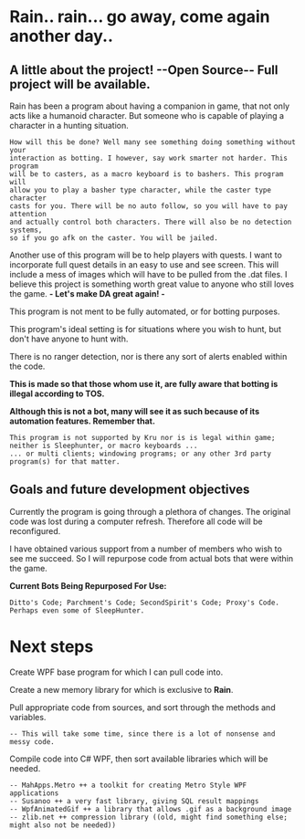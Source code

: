 # Rain.. rain... go away, come again another day..
## A little about the project! --Open Source-- Full project will be available. 
Rain has been a program about having a companion in game, that not only acts like a humanoid character. But someone who is capable of playing a character in a hunting situation. 

    How will this be done? Well many see something doing something without your
    interaction as botting. I however, say work smarter not harder. This program
    will be to casters, as a macro keyboard is to bashers. This program will 
    allow you to play a basher type character, while the caster type character
    casts for you. There will be no auto follow, so you will have to pay attention
    and actually control both characters. There will also be no detection systems,
    so if you go afk on the caster. You will be jailed. 

Another use of this program will be to help players with quests. I want to incorporate full quest details in an easy to use and see screen. This will include a mess of images which will have to be pulled from the .dat files. I believe this project is something worth great value to anyone who still loves the game. **- Let's make DA great again! -**

This program is not ment to be fully automated, or for botting purposes. 

This program's ideal setting is for situations where you wish to hunt, but don't have anyone to hunt with.  

There is no ranger detection, nor is there any sort of alerts enabled within the code.

**This is made so that those whom use it, are fully aware that botting is illegal according to TOS.** 

**Although this is not a bot, many will see it as such because of its automation features. Remember that.**

    This program is not supported by Kru nor is is legal within game; neither is Sleephunter, or macro keyboards ...
    ... or multi clients; windowing programs; or any other 3rd party program(s) for that matter.

## Goals and future development objectives
Currently the program is going through a plethora of changes. The original code was lost during a computer refresh. Therefore all 
code will be reconfigured. 

I have obtained various support from a number of members who wish to see me succeed. So I will repurpose code from
actual bots that were within the game.

**Current Bots Being Repurposed For Use:**

    Ditto's Code; Parchment's Code; SecondSpirit's Code; Proxy's Code. Perhaps even some of SleepHunter.

# Next steps
Create WPF base program for which I can pull code into. 

Create a new memory library for which is exclusive to **Rain**.

Pull appropriate code from sources, and sort through the methods and variables.

    -- This will take some time, since there is a lot of nonsense and messy code.
    
Compile code into C# WPF, then sort available libraries which will be needed.

    -- MahApps.Metro ++ a toolkit for creating Metro Style WPF applications
    -- Susanoo ++ a very fast library, giving SQL result mappings
    -- WpfAnimatedGif ++ a library that allows .gif as a background image
    -- zlib.net ++ compression library ((old, might find something else; might also not be needed))
